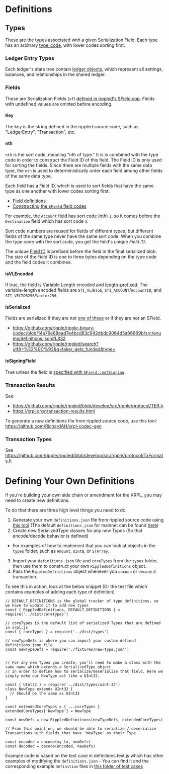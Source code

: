 # Definitions

## Types

These are the [types](https://xrpl.org/serialization.html#type-list) associated with a given Serialization Field. Each type has an arbitrary [type_code](https://xrpl.org/serialization.html#type-codes), with lower codes sorting first.

### Ledger Entry Types

Each ledger's state tree contain [ledger objects](https://xrpl.org/ledger-object-types.html), which represent all settings, balances, and relationships in the shared ledger.

### Fields

These are Serialization Fields (`sf`) [defined in rippled's SField.cpp](https://github.com/ripple/rippled/blob/develop/src/ripple/protocol/impl/SField.cpp). Fields with undefined values are omitted before encoding.

#### Key

The key is the string defined in the rippled source code, such as "LedgerEntry", "Transaction", etc.

#### nth

`nth` is the sort code, meaning "nth of type." It is is combined with the type code in order to construct the Field ID of this field. The Field ID is only used for sorting the fields. Since there are multiple fields with the same data type, the `nth` is used to deterministically order each field among other fields of the same data type.

Each field has a Field ID, which is used to sort fields that have the same type as one another with lower codes sorting first.

- [Field definitions](https://github.com/ripple/rippled/blob/72e6005f562a8f0818bc94803d222ac9345e1e40/src/ripple/protocol/impl/SField.cpp#L72-L266)
- [Constructing the `SField` field codes](https://github.com/ripple/rippled/blob/eaff9a0e6aec0ad077f118501791c7684debcfd5/src/ripple/protocol/SField.h#L95-L98)

For example, the `Account` field has sort code (nth) `1`, so it comes before the `Destination` field which has sort code `3`.

Sort code numbers are reused for fields of different types, but different fields of the same type never have the same sort code. When you combine the type code with the sort code, you get the field's unique _Field ID_.

The unique [Field ID](https://xrpl.org/serialization.html#field-ids) is prefixed before the field in the final serialized blob. The size of the Field ID is one to three bytes depending on the type code and the field codes it combines.

#### isVLEncoded

If true, the field is Variable Length encoded and [length-prefixed](https://xrpl.org/serialization.html#length-prefixing). The variable-length encoded fields are `STI_VL`/`Blob`, `STI_ACCOUNT`/`AccountID`, and `STI_VECTOR256`/`Vector256`.

#### isSerialized

Fields are serialized if they are not [one of these](https://github.com/ripple/rippled/blob/eaff9a0e6aec0ad077f118501791c7684debcfd5/src/ripple/protocol/impl/SField.cpp#L71-L78) or if they are not an SField.

- https://github.com/ripple/ripple-binary-codec/blob/14e76e68ead7e4bcd83c942dbdc9064d5a66869b/src/enums/definitions.json#L832
- https://github.com/ripple/rippled/search?utf8=%E2%9C%93&q=taker_gets_funded&type=

#### isSigningField

True unless the field is [specified with `SField::notSigning`](https://github.com/ripple/rippled/blob/eaff9a0e6aec0ad077f118501791c7684debcfd5/src/ripple/protocol/impl/SField.cpp#L198).

### Transaction Results

See:

- https://github.com/ripple/rippled/blob/develop/src/ripple/protocol/TER.h
- https://xrpl.org/transaction-results.html

To generate a new definitions file from rippled source code, use this tool: https://github.com/RichardAH/xrpl-codec-gen

### Transaction Types

See https://github.com/ripple/rippled/blob/develop/src/ripple/protocol/TxFormats.h

# Defining Your Own Definitions

If you're building your own side chain or amendment for the XRPL, you may need to create new definitions.

To do that there are three high level things you need to do:

1. Generate your own `definitions.json` file from rippled source code using [this tool](https://github.com/RichardAH/xrpl-codec-gen) (The default `definitions.json` for mainnet can be found [here](https://github.com/XRPLF/xrpl.js/blob/main/packages/ripple-binary-codec/src/enums/definitions.json))
2. Create new SerializedType classes for any new Types (So that encode/decode behavior is defined)

- For examples of how to implement that you can look at objects in the `types` folder, such as `Amount`, `UInt8`, or `STArray`.

3. Import your `definitions.json` file and `coreTypes` from the `types` folder, then use them to construct your own `RippledDefinitions` object.
4. Pass the `RippledDefinitions` object whenever you `encode` or `decode` a transaction.

To see this in action, look at the below snippet (Or the test file which contains examples of adding each type of definition)

```
// DEFAULT_DEFINITIONS is the global tracker of type definitions, so we have to update it to add new types
const { RippledDefinitions, DEFAULT_DEFINITIONS } = require('../dist/coretypes')

// coreTypes is the default list of serialized Types that are defined in xrpl.js
const { coreTypes } = require('../dist/types')

// newTypeDefs is where you can import your custom defined definitions.json file
const newTypeDefs = require('./fixtures/new-type.json')


// For any new Types you create, you'll need to make a class with the same name which extends a SerializedType object
// In order to define how to serialize/deserialize that field. Here we simply make our NewType act like a UInt32.

const { UInt32 } = require('../dist/types/uint-32')
class NewType extends UInt32 {
  // Should be the same as UInt32
}

const extendedCoreTypes = { ...coreTypes }
extendedCoreTypes['NewType'] = NewType

const newDefs = new RippledDefinitions(newTypeDefs, extendedCoreTypes)

// From this point on, we should be able to serialize / deserialize Transactions with fields that have 'NewType' as their Type.

const encoded = encode(my_tx, newDefs)
const decoded = decode(encoded, newDefs)
```

Example code is based on the test case in definitions.test.js which has other examples of modifying the `definitions.json` - You can find it and the corresponding example `definition` files in [this folder of test cases](https://github.com/XRPLF/xrpl.js/tree/main/packages/ripple-binary-codec/test)
